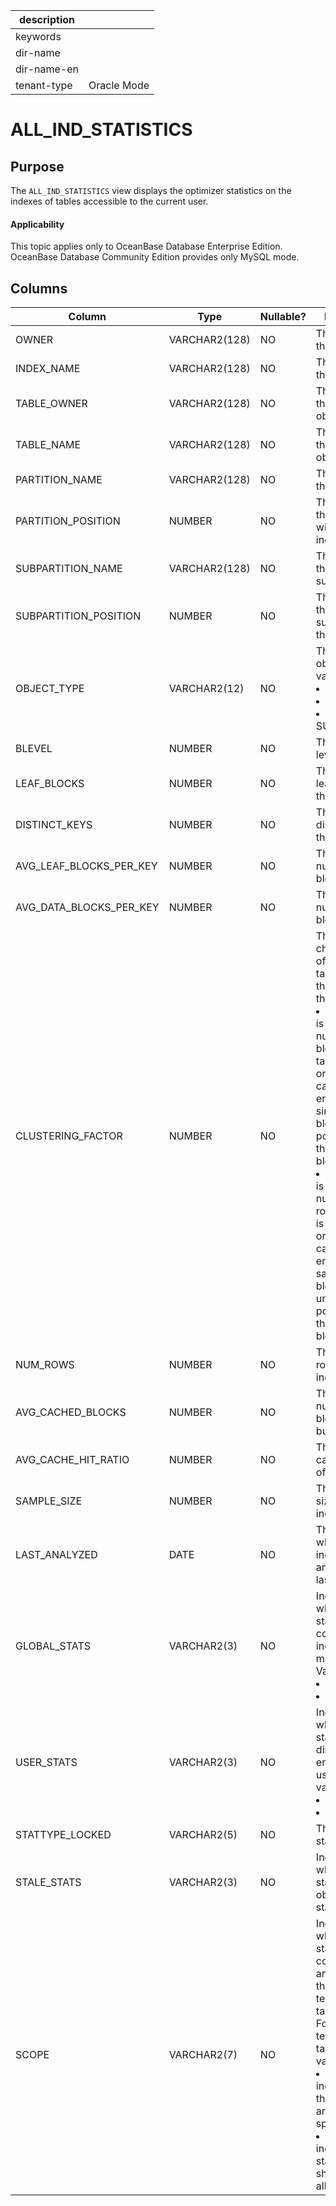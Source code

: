 | description ||
|---|---|
| keywords ||
| dir-name ||
| dir-name-en ||
| tenant-type | Oracle Mode |

# ALL_IND_STATISTICS

## Purpose

The `ALL_IND_STATISTICS` view displays the optimizer statistics on the indexes of tables accessible to the current user.

<main id="notice" >
    <h4>Applicability</h4>
    <p>This topic applies only to OceanBase Database Enterprise Edition. OceanBase Database Community Edition provides only MySQL mode. </p>
  </main>

## Columns

| Column | Type | Nullable? | Description |
| --- | --- | --- | --- |
| OWNER | VARCHAR2(128) | NO | The owner of the index. |
| INDEX_NAME | VARCHAR2(128) | NO | The name of the index. |
| TABLE_OWNER | VARCHAR2(128) | NO | The owner of the index object. |
| TABLE_NAME | VARCHAR2(128) | NO | The name of the index object. |
| PARTITION_NAME | VARCHAR2(128) | NO | The name of the partition. |
| PARTITION_POSITION | NUMBER | NO | The position of the partition within the index. |
| SUBPARTITION_NAME | VARCHAR2(128) | NO | The name of the subpartition. |
| SUBPARTITION_POSITION | NUMBER | NO | The position of the subpartition in the partition. |
| OBJECT_TYPE | VARCHAR2(12) | NO | The type of the object. Valid values:<li>INDEX<li>PARTITION<li>SUBPARTITION |
| BLEVEL | NUMBER | NO | The B-Tree level. |
| LEAF_BLOCKS | NUMBER | NO | The number of leaf blocks in the index. |
| DISTINCT_KEYS | NUMBER | NO | The number of distinct keys in the index. |
| AVG_LEAF_BLOCKS_PER_KEY | NUMBER | NO | The average number of leaf blocks per key. |
| AVG_DATA_BLOCKS_PER_KEY | NUMBER | NO | The average number of data blocks per key. |
| CLUSTERING_FACTOR | NUMBER | NO | The sequential characteristics of rows in the table based on the value of the index.<li>If the value is close to the number of blocks, the table is well ordered. In this case, the index entries in a single leaf block usually point to rows in the same data block.<li>If the value is close to the number of rows, the table is randomly ordered. In this case, index entries in the same leaf block are unlikely to point to rows in the same data block. |
| NUM_ROWS | NUMBER | NO | The number of rows in the index. |
| AVG_CACHED_BLOCKS | NUMBER | NO | The average number of blocks in the buffer cache. |
| AVG_CACHE_HIT_RATIO | NUMBER | NO | The average cache hit rate of the object. |
| SAMPLE_SIZE | NUMBER | NO | The sample size used for index analysis. |
| LAST_ANALYZED | DATE | NO | The date on which the index was analyzed the last time. |
| GLOBAL_STATS | VARCHAR2(3) | NO | Indicates whether the statistics are collected or incrementally maintained. Valid values:<li>YES<li>NO |
| USER_STATS | VARCHAR2(3) | NO | Indicates whether the statistics are directly entered by the user. Valid values:<li>YES<li>NO |
| STATTYPE_LOCKED | VARCHAR2(5) | NO | The type of the statistics lock. |
| STALE_STATS | VARCHAR2(3) | NO | Indicates whether the statistics of the object are stale. |
| SCOPE | VARCHAR2(7) | NO | Indicates whether statistics are collected from any table other than global temporary tables.<br>For global temporary tables, the value can be:<li>`SESSION`: indicates that the statistics are session-specific.<li>`SHARED`: indicates that statistics are shared across all sessions. |
